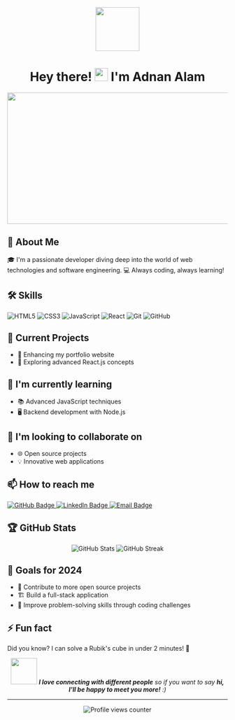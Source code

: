 <div align="center">
  <img src="https://media.giphy.com/media/M9gbBd9nbDrOTu1Mqx/giphy.gif" width="100"/>
</div>

<h1 align="center">
  Hey there! <img src="https://media.giphy.com/media/hvRJCLFzcasrR4ia7z/giphy.gif" width="30px"/> I'm Adnan Alam
</h1>

<div align="center">
  <img src="https://media.giphy.com/media/dWesBcTLavkZuG35MI/giphy.gif" width="600" height="300"/>
</div>

## 🚀 About Me
🎓 I'm a passionate developer diving deep into the world of web technologies and software engineering.
💻 Always coding, always learning!

## 🛠 Skills
![HTML5](https://img.shields.io/badge/-HTML5-E34F26?style=flat-square&logo=html5&logoColor=white)
![CSS3](https://img.shields.io/badge/-CSS3-1572B6?style=flat-square&logo=css3)
![JavaScript](https://img.shields.io/badge/-JavaScript-black?style=flat-square&logo=javascript)
![React](https://img.shields.io/badge/-React-black?style=flat-square&logo=react)
![Git](https://img.shields.io/badge/-Git-black?style=flat-square&logo=git)
![GitHub](https://img.shields.io/badge/-GitHub-181717?style=flat-square&logo=github)

## 🔭 Current Projects
- 🌟 Enhancing my portfolio website
- 🚀 Exploring advanced React.js concepts

## 🌱 I'm currently learning
- 📚 Advanced JavaScript techniques
- 🖥️ Backend development with Node.js

## 👯 I'm looking to collaborate on
- 🌐 Open source projects
- 💡 Innovative web applications

## 📫 How to reach me
<div>
  <a href="https://github.com/adnanalam04">
    <img src="https://img.shields.io/badge/GitHub-100000?style=for-the-badge&logo=github&logoColor=white" alt="GitHub Badge"/>
  </a>
  <a href="your-linkedin-URL">
    <img src="https://img.shields.io/badge/LinkedIn-blue?style=for-the-badge&logo=linkedin&logoColor=white" alt="LinkedIn Badge"/>
  </a>
  <a href="mailto:your-email@example.com">
    <img src="https://img.shields.io/badge/Email-D14836?style=for-the-badge&logo=gmail&logoColor=white" alt="Email Badge"/>
  </a>
</div>

## 🏆 GitHub Stats
<div align="center">
  <img src="https://github-readme-stats.vercel.app/api?username=adnanalam04&show_icons=true&theme=radical" alt="GitHub Stats"/>
  <img src="https://github-readme-streak-stats.herokuapp.com/?user=adnanalam04&theme=dark" alt="GitHub Streak"/>
</div>

## 🎯 Goals for 2024
- 🌟 Contribute to more open source projects
- 🏗️ Build a full-stack application
- 🧠 Improve problem-solving skills through coding challenges

## ⚡ Fun fact
Did you know? I can solve a Rubik's cube in under 2 minutes! 🧊

<div align="center">
  <img src="https://media.giphy.com/media/LnQjpWaON8nhr21vNW/giphy.gif" width="60"> <em><b>I love connecting with different people</b> so if you want to say <b>hi, I'll be happy to meet you more!</b> :)</em>
</div>

---
<div align="center">
  <img src="https://komarev.com/ghpvc/?username=adnanalam04&style=flat-square&color=blue" alt="Profile views counter"/>
</div>
